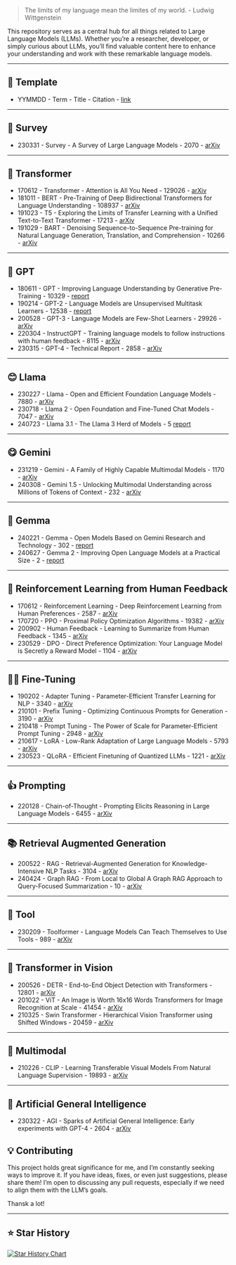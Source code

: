 > The limits of my language mean the limites of my world. - Ludwig Wittgenstein

This repository serves as a central hub for all things related to Large Language Models (LLMs). Whether you’re a researcher, developer, or simply curious about LLMs, you’ll find valuable content here to enhance your understanding and work with these remarkable language models. 

---
## 📌 Template
- YYMMDD - Term - Title - Citation - [link](https:)
---
## 📜 Survey
- 230331 - Survey - A Survey of Large Language Models - 2070 - [arXiv](https://arxiv.org/abs/2303.18223)
---
## 👑 Transformer
- 170612 - Transformer - Attention is All You Need - 129026 - [arXiv](https://arxiv.org/abs/1706.03762)
- 181011 - BERT - Pre-Training of Deep Bidirectional Transformers for Language Understanding - 108937 - [arXiv](https://arxiv.org/abs/1810.04805)
- 191023 - T5 - Exploring the Limits of Transfer Learning with a Unified Text-to-Text Transformer - 17213 - [arXiv](https://arxiv.org/abs/1910.10683)
- 191029 - BART - Denoising Sequence-to-Sequence Pre-training for Natural Language Generation, Translation, and Comprehension - 10266 - [arXiv](https://arxiv.org/abs/1910.13461)
---
## 🙂 GPT
- 180611 - GPT - Improving Language Understanding by Generative Pre-Training - 10329 - [report](https://cdn.openai.com/research-covers/language-unsupervised/language_understanding_paper.pdf)
- 190214 - GPT-2 - Language Models are Unsupervised Multitask Learners - 12538 - [report](https://cdn.openai.com/better-language-models/language_models_are_unsupervised_multitask_learners.pdf)
- 200528 - GPT-3 - Language Models are Few-Shot Learners - 29926 - [arXiv](https://arxiv.org/abs/2005.14165)
- 220304 - InstructGPT - Training language models to follow instructions with human feedback - 8115 - [arXiv](https://arxiv.org/abs/2203.02155)
- 230315 - GPT-4 - Technical Report - 2858 - [arXiv](https://arxiv.org/abs/2303.08774)
---
## 😊 Llama
- 230227 - Llama - Open and Efficient Foundation Language Models - 7880 - [arXiv](https://arxiv.org/abs/2302.13971)
- 230718 - Llama 2 - Open Foundation and Fine-Tuned Chat Models - 7047 - [arXiv](https://arxiv.org/abs/2307.09288)
- 240723 - Llama 3.1 - The Llama 3 Herd of Models - 5 [report](https://scontent.fsin15-2.fna.fbcdn.net/v/t39.2365-6/452387774_1036916434819166_4173978747091533306_n.pdf?_nc_cat=104&ccb=1-7&_nc_sid=3c67a6&_nc_ohc=t6egZJ8QdI4Q7kNvgFtFzvs&_nc_ht=scontent.fsin15-2.fna&oh=00_AYB-GFK6fEfINdSp2aOXtidS6BdWj-eRNVdnni0UD70p3Q&oe=66A67B0D)
---
## 😋 Gemini
- 231219 - Gemini - A Family of Highly Capable Multimodal Models - 1170 - [arXiv](https://arxiv.org/abs/2312.11805)
- 240308 - Gemini 1.5 - Unlocking Multimodal Understanding across Millions of Tokens of Context - 232 - [arXiv](https://arxiv.org/abs/2403.05530)
---
## 🤭 Gemma
- 240221 - Gemma - Open Models Based on Gemini Research and Technology - 302 - [report](https://storage.googleapis.com/deepmind-media/gemma/gemma-report.pdf)
- 240627 - Gemma 2 - Improving Open Language Models at a Practical Size - 2 - [report](https://storage.googleapis.com/deepmind-media/gemma/gemma-2-report.pdf)
---
## 🚀 Reinforcement Learning from Human Feedback
- 170612 - Reinforcement Learning - Deep Reinforcement Learning from Human Preferences - 2587 - [arXiv](https://arxiv.org/abs/1706.03741)
- 170720 - PPO - Proximal Policy Optimization Algorithms - 19382 - [arXiv](https://arxiv.org/abs/1707.06347)
- 200902 - Human Feedback - Learning to Summarize from Human Feedback - 1345 - [arXiv](https://arxiv.org/abs/2009.01325)
- 230529 - DPO - Direct Preference Optimization: Your Language Model is Secretly a Reward Model - 1104 - [arXiv](https://arxiv.org/abs/2305.18290)
---
## 👨‍🔧 Fine-Tuning
- 190202 - Adapter Tuning - Parameter-Efficient Transfer Learning for NLP - 3340 - [arXiv](https://arxiv.org/abs/1902.00751)
- 210101 - Prefix Tuning - Optimizing Continuous Prompts for Generation - 3190 - [arXiv](https://arxiv.org/abs/2101.00190)
- 210418 - Prompt Tuning - The Power of Scale for Parameter-Efficient Prompt Tuning - 2948 - [arXiv](https://arxiv.org/abs/2104.08691)
- 210617 - LoRA - Low-Rank Adaptation of Large Language Models - 5793 - [arXiv](https://arxiv.org/abs/2106.09685)
- 230523 - QLoRA - Efficient Finetuning of Quantized LLMs - 1221 - [arXiv](https://arxiv.org/abs/2305.14314)
---
## 👍 Prompting
- 220128 - Chain-of-Thought - Prompting Elicits Reasoning in Large Language Models - 6455 - [arXiv](https://arxiv.org/abs/2201.11903)
---
## 📚 Retrieval Augmented Generation
- 200522 - RAG - Retrieval-Augmented Generation for Knowledge-Intensive NLP Tasks - 3104 - [arXiv](https://arxiv.org/abs/2005.11401)
- 240424 - Graph RAG - From Local to Global A Graph RAG Approach to Query-Focused Summarization - 10 - [arXiv](https://arxiv.org/abs/2404.16130)
---
## 🧰 Tool
- 230209 - Toolformer - Language Models Can Teach Themselves to Use Tools - 989 - [arXiv](https://arxiv.org/abs/2302.04761)
---
## 📸 Transformer in Vision
- 200526 - DETR - End-to-End Object Detection with Transformers - 12801 - [arXiv](https://arxiv.org/abs/2005.12872)
- 201022 - ViT - An Image is Worth 16x16 Words Transformers for Image Recognition at Scale - 41454 - [arXiv](https://arxiv.org/abs/2010.11929)
- 210325 - Swin Transformer - Hierarchical Vision Transformer using Shifted Windows - 20459 - [arXiv](https://arxiv.org/abs/2103.14030)
---
## 💞 Multimodal
- 210226 - CLIP - Learning Transferable Visual Models From Natural Language Supervision - 19893 - [arXiv](https://arxiv.org/abs/2103.00020)
---
## 🧠 Artificial General Intelligence
- 230322 - AGI - Sparks of Artificial General Intelligence: Early experiments with GPT-4 - 2604 - [arXiv](https://arxiv.org/abs/2303.12712)
## 💡 Contributing

This project holds great significance for me, and I’m constantly seeking ways to improve it. If you have ideas, fixes, or even just suggestions, please share them! I’m open to discussing any pull requests, especially if we need to align them with the LLM’s goals.

Thansk a lot!

---
## ⭐ Star History
[![Star History Chart](https://api.star-history.com/svg?repos=Jingkou1012/LLM-Paper&type=Date)](https://star-history.com/#Jingkou1012/LLM-Paper&Date)
